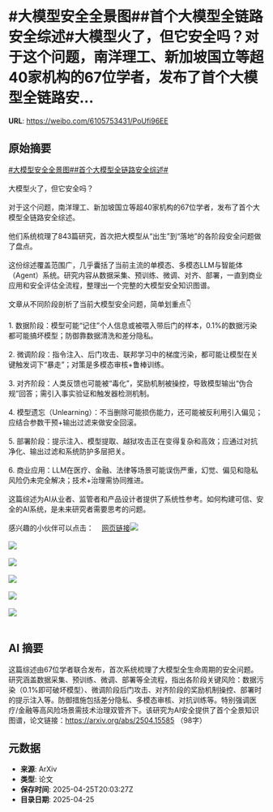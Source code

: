 # #大模型安全全景图##首个大模型全链路安全综述#大模型火了，但它安全吗？对于这个问题，南洋理工、新加坡国立等超40家机构的67位学者，发布了首个大模型全链路安...

**URL**: https://weibo.com/6105753431/PoUfi96EE

## 原始摘要

<a href="https://m.weibo.cn/search?containerid=231522type%3D1%26t%3D10%26q%3D%23%E5%A4%A7%E6%A8%A1%E5%9E%8B%E5%AE%89%E5%85%A8%E5%85%A8%E6%99%AF%E5%9B%BE%23&amp;extparam=%23%E5%A4%A7%E6%A8%A1%E5%9E%8B%E5%AE%89%E5%85%A8%E5%85%A8%E6%99%AF%E5%9B%BE%23" data-hide=""><span class="surl-text">#大模型安全全景图#</span></a><a href="https://m.weibo.cn/search?containerid=231522type%3D1%26t%3D10%26q%3D%23%E9%A6%96%E4%B8%AA%E5%A4%A7%E6%A8%A1%E5%9E%8B%E5%85%A8%E9%93%BE%E8%B7%AF%E5%AE%89%E5%85%A8%E7%BB%BC%E8%BF%B0%23&amp;extparam=%23%E9%A6%96%E4%B8%AA%E5%A4%A7%E6%A8%A1%E5%9E%8B%E5%85%A8%E9%93%BE%E8%B7%AF%E5%AE%89%E5%85%A8%E7%BB%BC%E8%BF%B0%23" data-hide=""><span class="surl-text">#首个大模型全链路安全综述#</span></a><br><br>大模型火了，但它安全吗？<br><br>对于这个问题，南洋理工、新加坡国立等超40家机构的67位学者，发布了首个大模型全链路安全综述。<br><br>他们系统梳理了843篇研究，首次把大模型从“出生”到“落地”的各阶段安全问题做了盘点。<br><br>这份综述覆盖范围广，几乎囊括了当前主流的单模态、多模态LLM与智能体（Agent）系统。研究内容从数据采集、预训练、微调、对齐、部署，一直到商业应用和安全评估全流程，整理出一个完整的大模型安全知识图谱。<br><br>文章从不同阶段剖析了当前大模型安全问题，简单划重点👇<br><br>1. 数据阶段：模型可能“记住”个人信息或被喂入带后门的样本，0.1%的数据污染都可能搞坏模型；防御靠数据清洗和差分隐私。<br><br>2. 微调阶段：指令注入、后门攻击、联邦学习中的梯度污染，都可能让模型在关键触发词下“暴走”；对策是多模态审核+鲁棒训练。<br><br>3. 对齐阶段：人类反馈也可能被“毒化”，奖励机制被操控，导致模型输出“伪合规”回答；需引入事实验证和触发器检测机制。<br><br>4. 模型遗忘（Unlearning）：不当删除可能损伤能力，还可能被反利用引入偏见；应结合参数干预+输出过滤来做安全回滚。<br><br>5. 部署阶段：提示注入、模型提取、越狱攻击正在变得复杂和高效；应通过对抗净化、输出过滤和系统防护多层把关。<br><br>6. 商业应用：LLM在医疗、金融、法律等场景可能误伤严重，幻觉、偏见和隐私风险仍未完全解决；技术+治理需协同推进。<br><br>这篇综述为AI从业者、监管者和产品设计者提供了系统性参考。如何构建可信、安全的AI系统，是未来研究者需要思考的问题。<br><br>感兴趣的小伙伴可以点击：<a href="https://weibo.cn/sinaurl?u=https%3A%2F%2Farxiv.org%2Fabs%2F2504.15585" data-hide=""><span class="url-icon"><img style="width: 1rem;height: 1rem" src="https://h5.sinaimg.cn/upload/2015/09/25/3/timeline_card_small_web_default.png" referrerpolicy="no-referrer"></span><span class="surl-text">网页链接</span></a><img style="" src="https://tvax3.sinaimg.cn/large/006Fd7o3gy1i0t4lcdn06j30ts0k0qfe.jpg" referrerpolicy="no-referrer"><br><br><img style="" src="https://tvax1.sinaimg.cn/large/006Fd7o3gy1i0t4lbrm4gj30nv0k0k7y.jpg" referrerpolicy="no-referrer"><br><br><img style="" src="https://tvax2.sinaimg.cn/large/006Fd7o3gy1i0t4lbyoglj30k00pi4ak.jpg" referrerpolicy="no-referrer"><br><br><img style="" src="https://tvax3.sinaimg.cn/large/006Fd7o3gy1i0t4lca7lqj30xp0k0duw.jpg" referrerpolicy="no-referrer"><br><br><img style="" src="https://tvax2.sinaimg.cn/large/006Fd7o3gy1i0t4lc1ggwj30zk0eok3q.jpg" referrerpolicy="no-referrer"><br><br><img style="" src="https://tvax4.sinaimg.cn/large/006Fd7o3gy1i0t4lbxc4rj30oz0k0wq2.jpg" referrerpolicy="no-referrer"><br><br>

## AI 摘要

这篇综述由67位学者联合发布，首次系统梳理了大模型全生命周期的安全问题。研究涵盖数据采集、预训练、微调、部署等全流程，指出各阶段关键风险：数据污染（0.1%即可破坏模型）、微调阶段后门攻击、对齐阶段的奖励机制操控、部署时的提示注入等。防御措施包括差分隐私、多模态审核、对抗训练等。特别强调医疗/金融等高风险场景需技术治理双管齐下。该研究为AI安全提供了首个全景知识图谱，论文链接：https://arxiv.org/abs/2504.15585 （98字）

## 元数据

- **来源**: ArXiv
- **类型**: 论文
- **保存时间**: 2025-04-25T20:03:27Z
- **目录日期**: 2025-04-25
